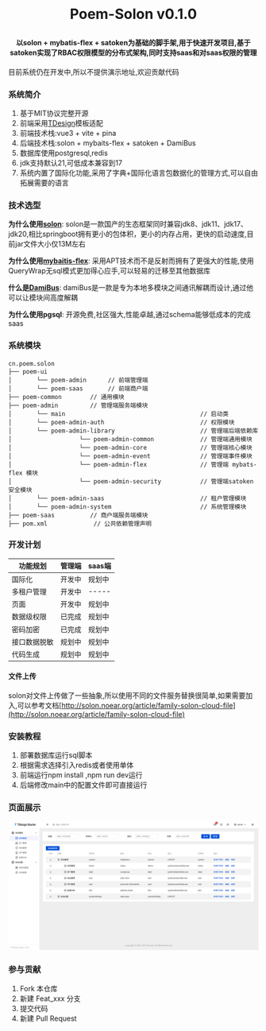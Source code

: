 <h1 align="center" style="margin: 30px 0 30px; font-weight: bold;">Poem-Solon v0.1.0</h1>
<h4 align="center">以solon + mybatis-flex + satoken为基础的脚手架,用于快速开发项目,基于satoken实现了RBAC权限模型的分布式架构,同时支持saas和对saas权限的管理</h4>
<p align="center">

</p>

目前系统仍在开发中,所以不提供演示地址,欢迎贡献代码

### 系统简介

1. 基于MIT协议完整开源
2. 前端采用[TDesign](https://tdesign.tencent.com/vue-next/overview)模板适配
3. 前端技术栈:vue3 + vite + pina
4. 后端技术栈:solon + mybaits-flex + satoken + DamiBus
5. 数据库使用postgresql,redis
6. jdk支持默认21,可低成本兼容到17
7. 系统内置了国际化功能,采用了字典+国际化语言包数据化的管理方式,可以自由拓展需要的语言

### 技术选型

**为什么使用[solon](http://solon.noear.org/)**:
solon是一款国产的生态框架同时兼容jdk8、jdk11、jdk17、jdk20,相比springboot拥有更小的包体积，更小的内存占用，更快的启动速度,目前jar文件大小仅13M左右

**为什么使用[mybaitis-flex](https://mybatis-flex.com/)**: 采用APT技术而不是反射而拥有了更强大的性能,使用QueryWrap无sql模式更加得心应手,可以轻易的迁移至其他数据库

**什么是[DamiBus](https://gitee.com/noear/dami?_from=gitee_search)**: damiBus是一款是专为本地多模块之间通讯解耦而设计,通过他可以让模块间高度解耦

**为什么使用pgsql**: 开源免费,社区强大,性能卓越,通过schema能够低成本的完成saas

### 系统模块

~~~
cn.poem.solon     
├── poem-ui
│       └── poem-admin      // 前端管理端
│       └── poem-saas       // 前端商户端
├── poem-common        // 通用模块
├── poem-admin         // 管理端服务端模块
│       └── main                                      // 启动类
│       └── poem-admin-auth                           // 权限模块 
│       └── poem-admin-library                        // 管理端后端依赖库
│                   └── poem-admin-common             // 管理端通用模块
│                   └── poem-admin-core               // 管理端核心模块
│                   └── poem-admin-event              // 管理端事件模块
│                   └── poem-admin-flex               // 管理端 mybats-flex 模块
│                   └── poem-admin-security           // 管理端satoken 安全模块
│       └── poem-admin-saas                           // 租户管理模块
│       └── poem-admin-system                         // 系统管理模块
├── poem-saas          // 商户端服务端模块
├── pom.xml             // 公共依赖管理声明
~~~

### 开发计划

| 功能规划   | 管理端 | saas端 |
|--------|-----|-------|
| 国际化    | 开发中 | 规划中   |
| 多租户管理  | 开发中 | ----- |
| 页面     | 开发中 | 规划中   |
| 数据级权限  | 已完成 | 规划中   |
| 密码加密   | 已完成 | 规划中   |
| 接口数据脱敏 | 规划中 | 规划中   |
| 代码生成   | 规划中 | 规划中   |

#### 文件上传
solon对文件上传做了一些抽象,所以使用不同的文件服务替换很简单,如果需要加入,可以参考文档[http://solon.noear.org/article/family-solon-cloud-file](http://solon.noear.org/article/family-solon-cloud-file)


### 安装教程

1. 部署数据库运行sql脚本
2. 根据需求选择引入redis或者使用单体
3. 前端运行npm install ,npm run dev运行
4. 后端修改main中的配置文件即可直接运行

### 页面展示

![img.png](img.png)

### 参与贡献

1. Fork 本仓库
2. 新建 Feat_xxx 分支
3. 提交代码
4. 新建 Pull Request
